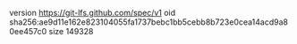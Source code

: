 version https://git-lfs.github.com/spec/v1
oid sha256:ae9d11e162e823104055fa1737bebc1bb5cebb8b723e0cea14acd9a80ee457c0
size 149328
